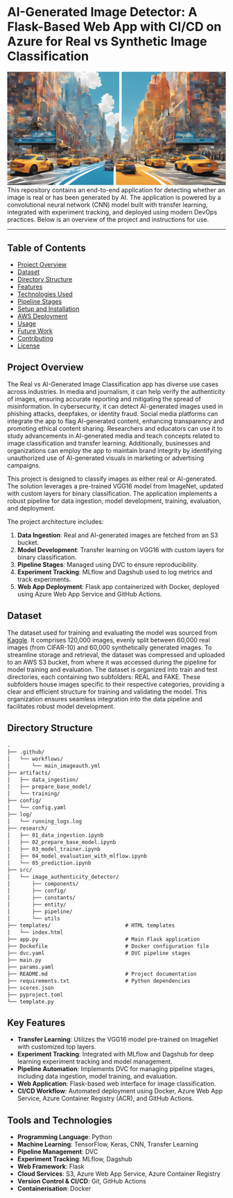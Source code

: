 # AI-Generated Image Detector: A Flask-Based Web App with CI/CD on Azure for Real vs Synthetic Image Classification
![real versus fake](real-vs-fake-image.png)
This repository contains an end-to-end application for detecting whether an image is real or has been generated by AI. The application is powered by a convolutional neural network (CNN) model built with transfer learning, integrated with experiment tracking, and deployed using modern DevOps practices. Below is an overview of the project and instructions for use.

---
## Table of Contents
- [Project Overview](#project-overview)
- [Dataset](#dataset)
- [Directory Structure](#directory-structure)
- [Features](#features)
- [Technologies Used](#technologies-used)
- [Pipeline Stages](#pipeline-stages)
- [Setup and Installation](#setup-and-installation)
- [AWS Deployment](#deployment)
- [Usage](#usage)
- [Future Work](#future-work)
- [Contributing](#contributing)
- [License](#license)

## Project Overview
The Real vs AI-Generated Image Classification app has diverse use cases across industries. In media and journalism, it can help verify the authenticity of images, ensuring accurate reporting and mitigating the spread of misinformation. In cybersecurity, it can detect AI-generated images used in phishing attacks, deepfakes, or identity fraud. Social media platforms can integrate the app to flag AI-generated content, enhancing transparency and promoting ethical content sharing. Researchers and educators can use it to study advancements in AI-generated media and teach concepts related to image classification and transfer learning. Additionally, businesses and organizations can employ the app to maintain brand integrity by identifying unauthorized use of AI-generated visuals in marketing or advertising campaigns.

This project is designed to classify images as either real or AI-generated. The solution leverages a pre-trained VGG16 model from ImageNet, updated with custom layers for binary classification. The application implements a robust pipeline for data ingestion, model development, training, evaluation, and deployment.

The project architecture includes:
1. **Data Ingestion**: Real and AI-generated images are fetched from an S3 bucket.
2. **Model Development**: Transfer learning on VGG16 with custom layers for binary classification.
3. **Pipeline Stages**: Managed using DVC to ensure reproducibility.
4. **Experiment Tracking**: MLflow and Dagshub used to log metrics and track experiments.
5. **Web App Deployment**: Flask app containerized with Docker, deployed using Azure Web App Service and GitHub Actions.

## Dataset
The dataset used for training and evaluating the model was sourced from [Kaggle](https://www.kaggle.com/datasets/birdy654/cifake-real-and-ai-generated-synthetic-images). It comprises 120,000 images, evenly split between 60,000 real images (from CIFAR-10) and 60,000 synthetically generated images. To streamline storage and retrieval, the dataset was compressed and uploaded to an AWS S3 bucket, from where it was accessed during the pipeline for model training and evaluation. The dataset is organized into train and test directories, each containing two subfolders: REAL and FAKE. These subfolders house images specific to their respective categories, providing a clear and efficient structure for training and validating the model. This organization ensures seamless integration into the data pipeline and facilitates robust model development.

## Directory Structure

```
.
├── .github/                  
│   └── workflows/
│       └── main_imageauth.yml
├── artifacts/
│   ├── data_ingestion/
│   ├── prepare_base_model/
│   └── training/
├── config/
│   └── config.yaml
├── log/
│   └── running_logs.log        
├── research/
│   ├── 01_data_ingestion.ipynb
│   ├── 02_prepare_base_model.ipynb
│   ├── 03_model_trainer.ipynb
│   ├── 04_model_evaluation_with_mlflow.ipynb
│   └── 05_prediction.ipynb
├── src/                  
│   └── image_authenticity_detector/
│       ├── components/
│       ├── config/
│       ├── constants/
│       ├── entity/
│       ├── pipeline/
│       └── utils
├── templates/                        # HTML templates               
│   └── index.html
├── app.py                            # Main Flask application
├── Dockefile                         # Docker configuration file    
├── dvc.yaml                          # DVC pipeline stages
├── main.py            
├── params.yaml              
├── README.md                         # Project documentation
├── requirements.txt                  # Python dependencies
├── scores.json      
├── pyproject.toml             
└── template.py             
```
## Key Features

- **Transfer Learning**: Utilizes the VGG16 model pre-trained on ImageNet with customized top layers.
- **Experiment Tracking**: Integrated with MLflow and Dagshub for deep learning experiment tracking and model management.
- **Pipeline Automation**: Implements DVC for managing pipeline stages, including data ingestion, model training, and evaluation.
- **Web Application**: Flask-based web interface for image classification.
- **CI/CD Workflow**: Automated deployment using Docker, Azure Web App Service, Azure Container Registry (ACR), and GitHub Actions.

## Tools and Technologies

- **Programming Language**: Python
- **Machine Learning**: TensorFlow, Keras, CNN, Transfer Learning
- **Pipeline Management**: DVC
- **Experiment Tracking**: MLflow, Dagshub
- **Web Framework**: Flask
- **Cloud Services**: S3, Azure Web App Service, Azure Container Registry
- **Version Control & CI/CD**: Git, GitHub Actions
- **Containerisation**: Docker

